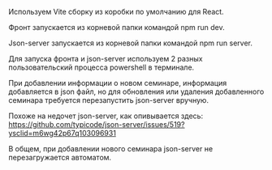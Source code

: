 

Используем Vite сборку из коробки по умолчанию для React.

Фронт запускается из корневой папки командой npm run dev.

Json-server запускается из корневой папки командой npm run server.

Для запуска фронта и json-server используем 2 разных пользовательский процесса powershell в терминале. 

При добавлении информации о новом семинаре, информация добавляется в json файл, но для обновления или удаления добавленного семинара требуется перезапустить json-server вручную.

Похоже на недочет json-server, как опивывается здесь: https://github.com/typicode/json-server/issues/519?ysclid=m6wg42p67q103096931 

В общем, при добавлении нового семинара json-server не перезагружается автоматом.